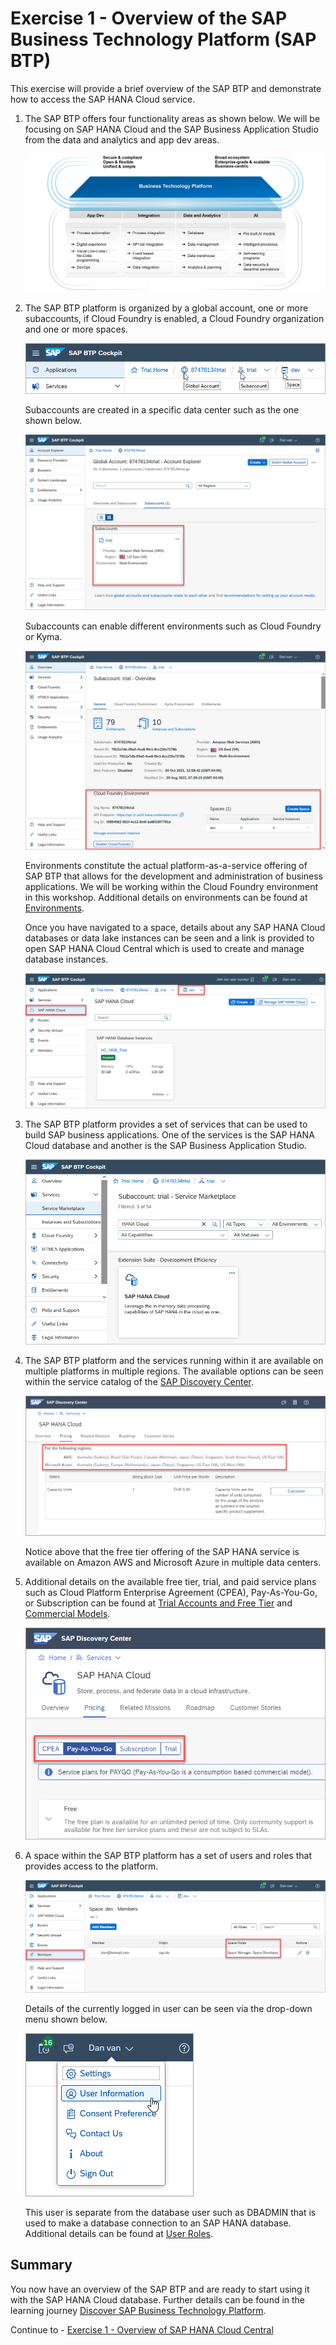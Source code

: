 # Exercise 1 - Overview of the SAP Business Technology Platform (SAP BTP)

This exercise will provide a brief overview of the SAP BTP and demonstrate how to access the SAP HANA Cloud service.  

1. The SAP BTP offers four functionality areas as shown below.  We will be focusing on SAP HANA Cloud and the SAP Business Application Studio from the data and analytics and app dev areas.

    ![](images/BTP.png)


2. The SAP BTP platform is organized by a global account, one or more subaccounts, if Cloud Foundry is enabled, a Cloud Foundry organization and one or more spaces.  

    ![](images/btp-structure.png)

    Subaccounts are created in a specific data center such as the one shown below.

    ![](images/subaccount.png)

    Subaccounts can enable different environments such as Cloud Foundry or Kyma.
    
    ![](images/cloud-foundry.png)

    Environments constitute the actual platform-as-a-service offering of SAP BTP that allows for the development and administration of business applications.  We will be working within the Cloud Foundry environment in this workshop.  Additional details on environments can be found at [Environments](https://help.sap.com/docs/BTP/65de2977205c403bbc107264b8eccf4b/15547f7e7ecd47ee9fa052b0e18c7b0a.html).

    Once you have navigated to a space, details about any SAP HANA Cloud databases or data lake instances can be seen and a link is provided to open SAP HANA Cloud Central which is used to create and manage database instances.

    ![](images/cloud-foundry-space.png)

3. The SAP BTP platform provides a set of services that can be used to build SAP business applications.  One of the services is the SAP HANA Cloud database and another is the SAP Business Application Studio.

    ![](images/service-marketplace.png)

4. The SAP BTP platform and the services running within it are available on multiple platforms in multiple regions.  The available options can be seen within the service catalog of the [SAP Discovery Center](https://discovery-center.cloud.sap/serviceCatalog/sap-hana-cloud?region=all&tab=service_plan&commercialModel=payg).

     ![](images/availability.png)

    Notice above that the free tier offering of the SAP HANA service is available on Amazon AWS and Microsoft Azure in multiple data centers.

5. Additional details on the available free tier, trial, and paid service plans such as Cloud Platform Enterprise Agreement (CPEA), Pay-As-You-Go, or Subscription can be found at [Trial Accounts and Free Tier](https://help.sap.com/docs/BTP/65de2977205c403bbc107264b8eccf4b/046f127f2a614438b616ccfc575fdb16.html) and [Commercial Models](https://help.sap.com/docs/BTP/65de2977205c403bbc107264b8eccf4b/263d40009a5a4237a62e8f5c05ee641e.html).

    ![](images/account-types.png)

6. A space within the SAP BTP platform has a set of users and roles that provides access to the platform.  

    ![](images/users.png)

    Details of the currently logged in user can be seen via the drop-down menu shown below.
  
    ![](images/btp-user.png)

    This user is separate from the database user such as DBADMIN that is used to make a database connection to an SAP HANA database.  Additional details can be found at [User Roles](https://docs.cloudfoundry.org/concepts/roles.html#roles).

## Summary

You now have an overview of the SAP BTP and are ready to start using it with the SAP HANA Cloud database.  Further details can be found in the learning journey [Discover SAP Business Technology Platform](https://learning.sap.com/learning-journey/discover-sap-business-technology-platform).

Continue to - [Exercise 1 - Overview of SAP HANA Cloud Central](../hana_cloud_central/ex1/README.md)

